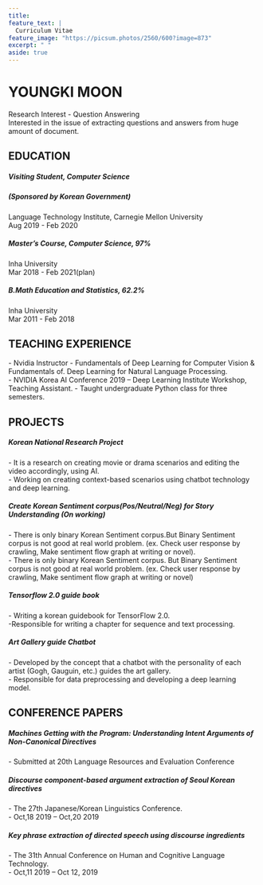 ```yaml
---
title:  
feature_text: |
  Curriculum Vitae
feature_image: "https://picsum.photos/2560/600?image=873"
excerpt: " "
aside: true
---  
```

  
# YOUNGKI MOON
Research Interest - Question Answering  
Interested in the issue of extracting questions and answers from huge amount of document.


  

## EDUCATION

##### Visiting Student, Computer Science 
##### (Sponsored by Korean Government)
Language Technology Institute, Carnegie Mellon University  
Aug 2019 - Feb 2020

##### Master’s Course, Computer Science, 97%
Inha University  
Mar 2018 - Feb 2021(plan)

##### B.Math Education and Statistics, 62.2%
Inha University  
Mar 2011 - Feb 2018









## TEACHING EXPERIENCE

\- Nvidia Instructor - Fundamentals of Deep Learning for Computer Vision & Fundamentals of. Deep Learning for Natural Language Processing.  
\- NVIDIA Korea AI Conference 2019 – Deep Learning Institute Workshop, Teaching Assistant. 
\- Taught undergraduate Python class for three semesters.








## PROJECTS

##### Korean National Research Project
\- It is a research on creating movie or drama scenarios and editing the video accordingly, using AI.  
\- Working on creating context-based scenarios using chatbot technology and deep learning.

##### Create Korean Sentiment corpus(Pos/Neutral/Neg) for Story Understanding (On working)
\- There is only binary Korean Sentiment corpus.But Binary Sentiment corpus is not good at real world problem. (ex. Check user response by crawling, Make sentiment flow graph at writing or novel).  
\- There is only binary Korean Sentiment corpus. But Binary Sentiment corpus is not good at real world problem. (ex. Check user response by crawling, Make sentiment flow graph at writing or novel)

##### Tensorflow 2.0 guide book
\- Writing a korean guidebook for TensorFlow 2.0.  
\-Responsible for writing a chapter for sequence and text processing.

##### Art Gallery guide Chatbot
\- Developed by the concept that a chatbot with the personality of each artist (Gogh, Gauguin, etc.) guides the art gallery.  
\- Responsible for data preprocessing and developing a deep learning model.








## CONFERENCE PAPERS

##### Machines Getting with the Program: Understanding Intent Arguments of Non-Canonical Directives
\- Submitted at 20th Language Resources and Evaluation Conference
##### Discourse component-based argument extraction of Seoul Korean directives
\- The 27th Japanese/Korean Linguistics Conference.  
\- Oct,18 2019 – Oct,20 2019
##### Key phrase extraction of directed speech using discourse ingredients
\- The 31th Annual Conference on Human and Cognitive Language Technology.  
\- Oct,11 2019 – Oct 12, 2019
